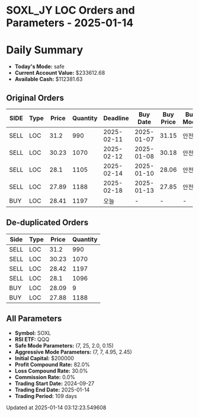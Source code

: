# SOXL_JY LOC Orders and Parameters - 2025-01-14

# Daily Summary

- **Today's Mode:** safe
- **Current Account Value:** $233612.68
- **Available Cash:** $112381.63

## Original Orders

| SIDE | Type | Price | Quantity | Deadline | Buy Date | Buy Price | Buy Mode |
|------|------|-------|----------|----------|----------|-----------|----------|
| SELL | LOC | 31.2 | 990 | 2025-02-11 | 2025-01-07 | 31.15 | 안전 |
| SELL | LOC | 30.23 | 1070 | 2025-02-12 | 2025-01-08 | 30.18 | 안전 |
| SELL | LOC | 28.1 | 1105 | 2025-02-14 | 2025-01-10 | 28.06 | 안전 |
| SELL | LOC | 27.89 | 1188 | 2025-02-18 | 2025-01-13 | 27.85 | 안전 |
| BUY | LOC | 28.41 | 1197 | 오늘 | - | - | - |

## De-duplicated Orders

| Side | Type | Price | Quantity |
|------|------|-------|----------|
| SELL | LOC | 31.2 | 990 |
| SELL | LOC | 30.23 | 1070 |
| SELL | LOC | 28.42 | 1197 |
| SELL | LOC | 28.1 | 1096 |
| BUY | LOC | 28.09 | 9 |
| BUY | LOC | 27.88 | 1188 |

## All Parameters

- **Symbol:** SOXL
- **RSI ETF:** QQQ
- **Safe Mode Parameters:** (7, 25, 2.0, 0.15)
- **Aggressive Mode Parameters:** (7, 7, 4.95, 2.45)
- **Initial Capital:** $200000
- **Profit Compound Rate:** 82.0%
- **Loss Compound Rate:** 30.0%
- **Commission Rate:** 0.0%
- **Trading Start Date:** 2024-09-27
- **Trading End Date:** 2025-01-14
- **Trading Period:** 109 days

Updated at 2025-01-14 03:12:23.549608

